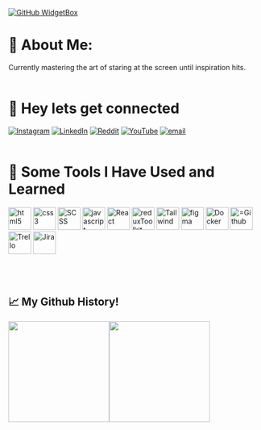 <div>

[![GitHub WidgetBox](https://github-widgetbox.vercel.app/api/profile?username=sanishkarkee&data=followers,repositories,stars,commits&theme=magic_girl)](https://github.com/sanishkarkee)
</div>


# 💫 About Me:
Currently mastering the art of staring at the screen until inspiration hits. 
<br> <br>
# 💬 Hey lets get connected
[![Instagram](https://img.shields.io/badge/Instagram-%23E4405F.svg?logo=Instagram&logoColor=white)](https://instagram.com/sanishkarki007) [![LinkedIn](https://img.shields.io/badge/LinkedIn-%230077B5.svg?logo=linkedin&logoColor=white)](https://linkedin.com/in/sanish-karki-680249148) [![Reddit](https://img.shields.io/badge/Reddit-%23FF4500.svg?logo=Reddit&logoColor=white)](https://reddit.com/user/Ambitious_Occasion_9) [![YouTube](https://img.shields.io/badge/YouTube-%23FF0000.svg?logo=YouTube&logoColor=white)](https://youtube.com/@@simplifiedfactzz) [![email](https://img.shields.io/badge/Email-D14836?logo=gmail&logoColor=white)](mailto:s.karki1994@gmail.com) 
<br><br>
# 🚀 Some Tools I Have Used and Learned
<p align="left">
<img src="https://cdn.jsdelivr.net/gh/devicons/devicon@latest/icons/html5/html5-plain-wordmark.svg" alt="html5" width="45" height="45" />     
<img src="https://cdn.jsdelivr.net/gh/devicons/devicon@latest/icons/css3/css3-plain-wordmark.svg" alt="css3" width="45" height="45"/> 
<img src="https://cdn.jsdelivr.net/gh/devicons/devicon@latest/icons/sass/sass-original.svg" alt="SCSS" width="45" height="45"/>  
<img src="https://cdn.jsdelivr.net/gh/devicons/devicon@latest/icons/javascript/javascript-plain.svg" alt="javascript" width="45" height="45"/>  
<img src="https://cdn.jsdelivr.net/gh/devicons/devicon@latest/icons/react/react-original.svg"  alt="React" width="45" height="45"/> 
<img src="https://cdn.jsdelivr.net/gh/devicons/devicon@latest/icons/redux/redux-original.svg" alt="reduxToolkit" width="45" height="45"/>  
<img src="https://cdn.jsdelivr.net/gh/devicons/devicon@latest/icons/tailwindcss/tailwindcss-original-wordmark.svg" alt="Tailwind" width="45" height="45"/>
<img src="https://cdn.jsdelivr.net/gh/devicons/devicon@latest/icons/figma/figma-original.svg" alt="figma" width="45" height="45"/> 
<img src="https://cdn.jsdelivr.net/gh/devicons/devicon@latest/icons/docker/docker-original.svg" alt="Docker" width="45" height="45"/>
<img src="https://cdn.jsdelivr.net/gh/devicons/devicon@latest/icons/github/github-original-wordmark.svg" alt="=Github" width="45" height="45"/>  
<img src="https://cdn.jsdelivr.net/gh/devicons/devicon@latest/icons/trello/trello-original-wordmark.svg" alt="Trello" width="45" height="45"/> 
<img src="https://cdn.jsdelivr.net/gh/devicons/devicon@latest/icons/jira/jira-original-wordmark.svg" alt="Jira" width="45" height="45"/>     
</p>
<br><br>
<h2> 📈 My Github History!</h2>
<p align="left">
<div style="display: flex; justify-content: flex-start; align-items: center; ">
  <img src="https://github-readme-stats.vercel.app/api?username=sanishkarkee&show_icons=true&theme=tokyonight" height="200"/>
  <img src="https://github-readme-stats.vercel.app/api/top-langs/?username=sanishkarkee&theme=tokyonight"  height="200"/>
</div>
<p/>
<br><br>

















